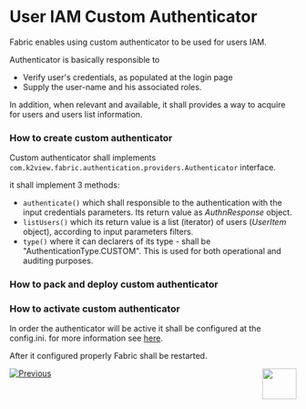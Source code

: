 # User IAM Custom Authenticator

Fabric enables using custom authenticator to be used for users IAM.

Authenticator is basically responsible to

- Verify user's credentials, as populated at the login page
- Supply the user-name and his associated roles. 

In addition, when relevant and available, it shall provides a way to acquire for users and users list information.



### How to create custom authenticator

Custom authenticator shall implements `com.k2view.fabric.authentication.providers.Authenticator` interface.

it shall implement 3 methods:

- `authenticate()` which shall responsible to the authentication with the input credentials parameters. Its return value as *AuthnResponse* object.
- `listUsers()` which its return value is a list (iterator) of users (*UserItem* object), according to input parameters filters.
- `type()` where it can declarers of its type - shall be "AuthenticationType.CUSTOM". This is used for both operational and auditing purposes.  



### How to pack and deploy custom authenticator



### How to activate custom authenticator

In order the authenticator will be active it shall be configured at the config.ini. for more information see [here]().

After it configured properly Fabric shall be restarted.



[![Previous](/articles/images/Previous.png)](/articles/26_fabric_security/06_data_masking.md)[<img align="right" width="60" height="54" src="/articles/images/Next.png">](/articles/26_fabric_security/05_fabric_webservices_security.md)